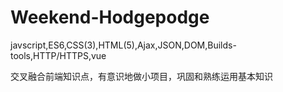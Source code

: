 # Weekend-Hodgepodge
javscript,ES6,CSS(3),HTML(5),Ajax,JSON,DOM,Builds-tools,HTTP/HTTPS,vue

交叉融合前端知识点，有意识地做小项目，巩固和熟练运用基本知识
